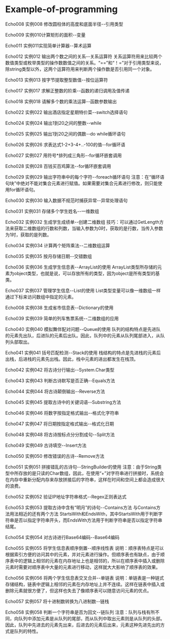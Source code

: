 ﻿# Example-of-programming

Echo008
实例008 修改圆柱体的高度和底面半径--引用类型

Echo009
实例010计算矩形的面积--变量

Echo011 
实例011实现简单计算器--算术运算


Echo012 
实例012 输出两个数之间的关系--关系运算符
关系运算符用来比较两个数值类型或枚举类型的操作数数值之间的关系。“==”和“！=”对于引用类型来说，除string类型以外，这两个运算符用来判断两个操作数是否引用同一个对象。

Echo013 
实例013 按字节提取整型数值--按位运算符

Echo017 
实例017 求解正整数的阶乘--函数的递归调用及值传递

Echo018
实例018 请解多个数的乘法运算--函数参数输出

Echo022 
实例022 输出酒店指定星期特价菜--switch选择语句

Echo024 
实例024 输出1到20之间的整数--while

Echo025 
实例025 输出1到20之间的偶数--do while循环语句

Echo026 
实例026 求表达式1-2+3-4+..-100的值--for循环语

Echo027 
实例027 用符号*排列成三角形--for循环嵌套调用

Echo028 
实例028 百钱买百鸡算法--for循环嵌套调用

Echo029 实例029 输出字符串中的每个字符--foreach循环语句
注意：在“循环语句块”中绝对不能对集合元素进行赋值。如果需要对集合元素进行修改，则只能使用for循环语句。

Echo030 
实例030 输入数据不规范时捕获异常--异常处理语句

Echo031
实例031 存储多个学生姓名--一维数组

Echo032 
实例032 生成学生成绩单--创建二维数组
技巧：可以通过GetLength方法来获取二维数组的行数和列数，当输入参数为0时，获取的是行数，当传入参数为1时，获取的是列数。

Echo034 
实例034 计算两个矩阵乘法--二维数组运算

Echo035
实例035 按月存储日期--交错数组

Echo036 
实例036 生成学生信息表--ArrayList的使用
ArrayList类型所存储的元素为object类型，也就是说，可以存放所有的类型，因为object是所有类型的基类。

Echo037 
实例037 管理学生信息--List的使用
List<T>类型变量可以像一维数组一样通过下标来访问数组中指定的元素。

Echo008 
实例038 生成省市信息表--Dictionary的使用

Echo039 
实例039 简单的列车售票系统--二维数组的应用

Echo040 
实例040 模拟舞伴配对问题--Queue的使用
队列的结构特点是先进队的元素先出队，后进队的元素后出队。因此，队列中的元素从队列尾部进入，从队列头部取出。

Echo041 
实例041 括号匹配检测--Stack的使用
栈结构的特点是先进栈的元素后出栈，后进栈的元素先出栈。因此，栈中元素的进出都发生在栈顶。

Echo042 
实例042 将古诗分行输出--System.Char类型

Echo043 
实例043 判断古诗默写是否正确--Equals方法

Echo044 
实例044 将古诗颠倒输出--Reverse方法

Echo045 
实例045 提取古诗中的关键词语--Substring方法

Echo046 
实例046 将数字按指定格式输出--格式化字符串

Echo047 
实例047 将日期按指定格式输出--格式化日期

Echo048 
实例048 将古诗按标点分分割成句--Split方法

Echo049 
实例049 古诗填空--Insert方法

Echo050 
实例050 修改错误的古诗--Remove方法

Echo051 
实例051 拼接错乱的古诗句--StringBuilder的使用
注意：由于String类型中所存放的是只读的Char数组，因此，在使用“+”对字符串进行拼接时，系统会在内存中重新分配内存来存放拼接后的字符串，这样在时间和空间上都会造成很大的浪费。

Echo052 
实例052 验证IP地址字符串格式--Regex正则表达式

Echo053 
实例053 提取古诗中含有“明月”的诗句--Contains方法
与Contains方法用法相近的还有两个方法 StartsWith和EndsWith，其中StartsWith用于判断字符串是否以指定字符串开头，而EndsWith方法用于判断字符串是否以指定字符串结尾。

Echo054 
实例054 对古诗进行Base64编码--Base64编码

Echo055 
实例055 将学生信息表顺序倒置--顺序线性表
说明：顺序表特点是可以根据索引方便的访问其中的元素，并对元素进行操作。但顺序表也有缺点，由于顺序表中的逻辑上相邻的元素在内存地址上也是相邻的，所以在顺序表中插入或删除元素时需要对顺序表中大量的元素进行移动，这样就大大影响了顺序表的效果。

Echo056 
实例056 将两个学生信息表交叉合并--单链表
说明：单链表是一种链式存储结构，链表中逻辑上相邻的元素在内存地址上并不连续。这样在链表中插入或删除元素就很方便了，但这样也失去了像顺序表可以随意访问元素的优点。

Echo057 
实例057 将十进制数转换为八进制数--链栈

Echo058 
实例058 判断一个字符串是否为回文--链队列
注意：队列与栈有所不同，向队列中添加元素是从队列的尾部，而从队列中取出元素则是从队列的头部。因此，队列中先进去的元素先出来，后进去的元素后出来，元素这种先进先出的方式是队列的特性。